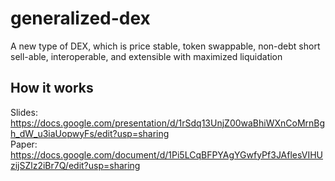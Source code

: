 # generalized-dex
A new type of DEX, which is price stable, token swappable, non-debt short sell-able, interoperable, and extensible with maximized liquidation

## How it works
Slides: https://docs.google.com/presentation/d/1rSdq13UnjZ00waBhiWXnCoMrnBgh_dW_u3iaUopwyFs/edit?usp=sharing </br>
Paper: https://docs.google.com/document/d/1Pi5LCqBFPYAgYGwfyPf3JAflesVIHUzijSZlz2iBr7Q/edit?usp=sharing </br>
